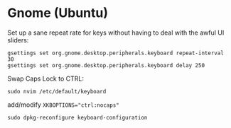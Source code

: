 # Gnome (Ubuntu)

Set up a sane repeat rate for keys without having to deal with the awful UI sliders:

```
gsettings set org.gnome.desktop.peripherals.keyboard repeat-interval 30
gsettings set org.gnome.desktop.peripherals.keyboard delay 250
```

Swap Caps Lock to CTRL:

```
sudo nvim /etc/default/keyboard
```

add/modify `XKBOPTIONS="ctrl:nocaps"`

```
sudo dpkg-reconfigure keyboard-configuration
```
